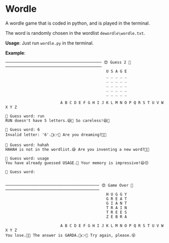 # Wordle

A wordle game that is coded in python, and is played in the terminal.

The word is randomly chosen in the wordlist `dewordle\wordle.txt`.

**Usage**: Just run `wordle.py` in the terminal.

**Example**:

    ────────────────────────────────────────── 😍 Guess 2 🤩  ──────────────────────────────────────────
                                                U S A G E
                                                _ _ _ _ _
                                                _ _ _ _ _
                                                _ _ _ _ _
                                                _ _ _ _ _
                                                _ _ _ _ _

                            A B C D E F G H I J K L M N O P Q R S T U V W X Y Z

    🤗 Guess word: run
    RUN doesn't have 5 letters.😅🤔 So careless!😆🤗 

    🤗 Guess word: 6
    Invalid letter: '6'.🤣👉🤡 Are you dreaming?🤔😃 

    🤗 Guess word: hahah 
    HAHAH is not in the wordlist.😅 Are you inventing a new word?🤭😀 

    🤗 Guess word: usage
    You have already guessed USAGE.🤗 Your memory is impressive!😄😚 

    🤗 Guess word: 


    ───────────────────────────────────────── 😍 Game Over 🤩  ─────────────────────────────────────────
                                                H U G G Y
                                                G R E A T
                                                G I A N T
                                                T R A I N
                                                T R E E S
                                                Z E B R A

                            A B C D E F G H I J K L M N O P Q R S T U V W X Y Z
    You lose.🤗🤔 The answer is GARDA.🤣👉🤡 Try again, please.😝 
